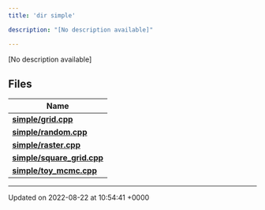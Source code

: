 ```yaml
---
title: 'dir simple'

description: "[No description available]"

---
```







[No description available]

## Files

| Name           |
| -------------- |
| **[simple/grid.cpp](/documentation/code/gambit_2-2/files/grid_8cpp/#file-grid.cpp)**  |
| **[simple/random.cpp](/documentation/code/gambit_2-2/files/random_8cpp/#file-random.cpp)**  |
| **[simple/raster.cpp](/documentation/code/gambit_2-2/files/raster_8cpp/#file-raster.cpp)**  |
| **[simple/square_grid.cpp](/documentation/code/gambit_2-2/files/square__grid_8cpp/#file-square-grid.cpp)**  |
| **[simple/toy_mcmc.cpp](/documentation/code/gambit_2-2/files/toy__mcmc_8cpp/#file-toy-mcmc.cpp)**  |






-------------------------------

Updated on 2022-08-22 at 10:54:41 +0000
